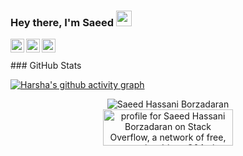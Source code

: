 ### Hey there, I'm Saeed <img src="https://media.giphy.com/media/hvRJCLFzcasrR4ia7z/giphy.gif" width="25px">
<a href="https://stackoverflow.com/users/9422637/saeed">
  <img align="left" alt="Saeed | Stackoverflow" width="22px"  height="22px" src="https://cdn2.iconfinder.com/data/icons/social-icons-color/512/stackoverflow-128.png" />
</a>
<a href="https://twitter.com/borzadaran">
  <img align="left" alt="Saeed | Twitter" width="22px" height="22px"  src="https://raw.githubusercontent.com/peterthehan/peterthehan/master/assets/twitter.svg" />
</a>
<a href="https://www.linkedin.com/in/realsaeedhassani/">
  <img align="left" alt="Saeed | LinkedIN" width="22px" height="22px" src="https://raw.githubusercontent.com/peterthehan/peterthehan/master/assets/linkedin.svg" />
</a>
<br/>
<br/>  
### GitHub Stats

[![Harsha's github activity graph](https://activity-graph.herokuapp.com/graph?username=realsaeedhassani&theme=react-dark)](https://github.com/realsaeedhassani)

<p align="center"> <img src="https://komarev.com/ghpvc/?username=realsaeedhassani" alt="Saeed Hassani Borzadaran" />
<br/>
<a href="https://stackoverflow.com/users/9422637/saeed"><img src="https://stackoverflow.com/users/flair/9422637.png" width="208" height="58" alt="profile for Saeed Hassani Borzadaran on Stack Overflow, a network of free, community-driven Q&amp;A sites" title="profile for Saeed Hassani Borzadaran on Stack Exchange, a network of free, community-driven Q&amp;A sites" /></a>
</p>
